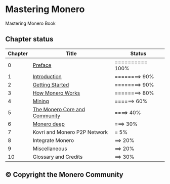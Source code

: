 # Mastering Monero
Mastering Monero Book

## Chapter status

Chapter | Title | Status
--- | --- | ---
0 | [Preface](https://github.com/monerobook/monerobook/blob/master/chapters/preface.md) | ========== 100%
1 | [Introduction](https://github.com/monerobook/monerobook/blob/master/chapters/1.md) | ========> 90%
2 | [Getting Started](https://github.com/monerobook/monerobook/blob/master/chapters/2.md) | ========> 90%
3 | [How Monero Works](https://github.com/monerobook/monerobook/blob/master/chapters/3.md) | ========> 80%
4 | [Mining](https://github.com/monerobook/monerobook/blob/master/chapters/4.md) | ======> 60%
5 | [The Monero Core and Community](https://github.com/monerobook/monerobook/blob/master/chapters/5.md) | ====> 40%
6 | [Monero deep](https://github.com/monerobook/monerobook/blob/master/chapters/6.md) | ===> 30%
7 | Kovri and Monero P2P Network | = 5%
8 | Integrate Monero | ==> 20%
9 | Miscellaneous | ==> 20%
10 | Glossary and Credits | ==> 30%

## © Copyright the Monero Community
